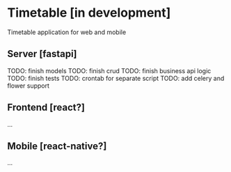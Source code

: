 # Timetable [in development]

Timetable application for web and mobile

## Server [fastapi]

TODO: finish models
TODO: finish crud
TODO: finish business api logic
TODO: finish tests
TODO: crontab for separate script
TODO: add celery and flower support

## Frontend [react?]

...

## Mobile [react-native?]

...
